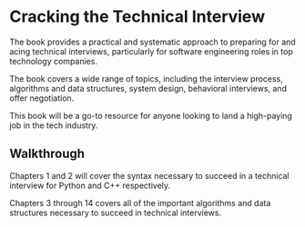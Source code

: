 # Cracking the Technical Interview

The book provides a practical and systematic approach to preparing for and acing technical interviews, particularly for software engineering roles in top technology companies.

The book covers a wide range of topics, including the interview process, algorithms and data structures, system design, behavioral interviews, and offer negotiation. 

This book will be a go-to resource for anyone looking to land a high-paying job in the tech industry.

## Walkthrough

Chapters 1 and 2 will cover the syntax necessary to succeed in a technical interview for Python and C++ respectively. 

Chapters 3 through 14 covers all of the important algorithms and data structures necessary to succeed in technical interviews. 

```{tableofcontents}
```
